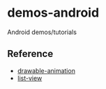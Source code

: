 # demos-android

Android demos/tutorials

## Reference

- [drawable-animation](https://www.youtube.com/watch?v=scZYIAZrMWk)
- [list-view](https://www.youtube.com/playlist?list=PL0dzCUj1L5JFWMoGYWyUSAUnR4PHIJaZY)
